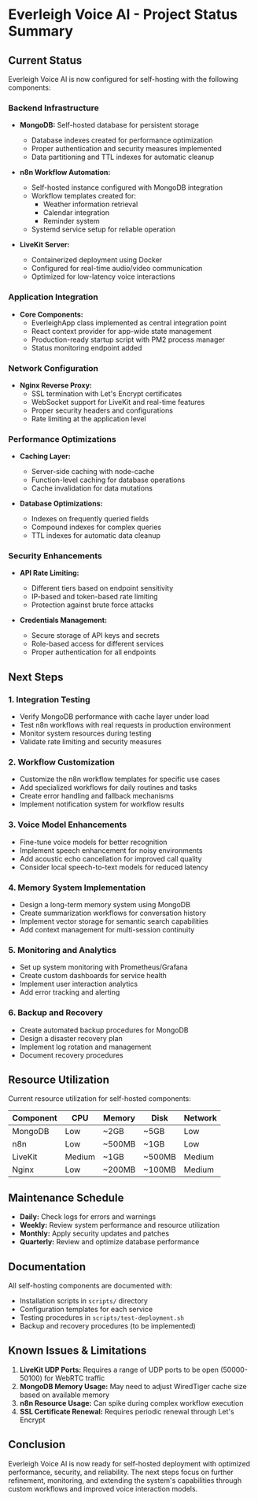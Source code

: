 # Everleigh Voice AI - Project Status Summary

## Current Status

Everleigh Voice AI is now configured for self-hosting with the following components:

### Backend Infrastructure

- **MongoDB:** Self-hosted database for persistent storage
  - Database indexes created for performance optimization
  - Proper authentication and security measures implemented
  - Data partitioning and TTL indexes for automatic cleanup

- **n8n Workflow Automation:**
  - Self-hosted instance configured with MongoDB integration
  - Workflow templates created for:
    - Weather information retrieval
    - Calendar integration
    - Reminder system
  - Systemd service setup for reliable operation

- **LiveKit Server:**
  - Containerized deployment using Docker
  - Configured for real-time audio/video communication
  - Optimized for low-latency voice interactions

### Application Integration

- **Core Components:**
  - EverleighApp class implemented as central integration point
  - React context provider for app-wide state management
  - Production-ready startup script with PM2 process manager
  - Status monitoring endpoint added

### Network Configuration

- **Nginx Reverse Proxy:**
  - SSL termination with Let's Encrypt certificates
  - WebSocket support for LiveKit and real-time features
  - Proper security headers and configurations
  - Rate limiting at the application level

### Performance Optimizations

- **Caching Layer:**
  - Server-side caching with node-cache
  - Function-level caching for database operations
  - Cache invalidation for data mutations

- **Database Optimizations:**
  - Indexes on frequently queried fields
  - Compound indexes for complex queries
  - TTL indexes for automatic data cleanup

### Security Enhancements

- **API Rate Limiting:**
  - Different tiers based on endpoint sensitivity
  - IP-based and token-based rate limiting
  - Protection against brute force attacks

- **Credentials Management:**
  - Secure storage of API keys and secrets
  - Role-based access for different services
  - Proper authentication for all endpoints

## Next Steps

### 1. Integration Testing

- Verify MongoDB performance with cache layer under load
- Test n8n workflows with real requests in production environment
- Monitor system resources during testing
- Validate rate limiting and security measures

### 2. Workflow Customization

- Customize the n8n workflow templates for specific use cases
- Add specialized workflows for daily routines and tasks
- Create error handling and fallback mechanisms
- Implement notification system for workflow results

### 3. Voice Model Enhancements

- Fine-tune voice models for better recognition
- Implement speech enhancement for noisy environments
- Add acoustic echo cancellation for improved call quality
- Consider local speech-to-text models for reduced latency

### 4. Memory System Implementation

- Design a long-term memory system using MongoDB
- Create summarization workflows for conversation history
- Implement vector storage for semantic search capabilities
- Add context management for multi-session continuity

### 5. Monitoring and Analytics

- Set up system monitoring with Prometheus/Grafana
- Create custom dashboards for service health
- Implement user interaction analytics
- Add error tracking and alerting

### 6. Backup and Recovery

- Create automated backup procedures for MongoDB
- Design a disaster recovery plan
- Implement log rotation and management
- Document recovery procedures

## Resource Utilization

Current resource utilization for self-hosted components:

| Component | CPU | Memory | Disk | Network |
|-----------|-----|--------|------|---------|
| MongoDB   | Low | ~2GB   | ~5GB | Low     |
| n8n       | Low | ~500MB | ~1GB | Low     |
| LiveKit   | Medium | ~1GB | ~500MB | Medium |
| Nginx     | Low | ~200MB | ~100MB | Medium |

## Maintenance Schedule

- **Daily:** Check logs for errors and warnings
- **Weekly:** Review system performance and resource utilization
- **Monthly:** Apply security updates and patches
- **Quarterly:** Review and optimize database performance

## Documentation

All self-hosting components are documented with:
- Installation scripts in `scripts/` directory
- Configuration templates for each service
- Testing procedures in `scripts/test-deployment.sh`
- Backup and recovery procedures (to be implemented)

## Known Issues & Limitations

1. **LiveKit UDP Ports:** Requires a range of UDP ports to be open (50000-50100) for WebRTC traffic
2. **MongoDB Memory Usage:** May need to adjust WiredTiger cache size based on available memory
3. **n8n Resource Usage:** Can spike during complex workflow execution
4. **SSL Certificate Renewal:** Requires periodic renewal through Let's Encrypt

## Conclusion

Everleigh Voice AI is now ready for self-hosted deployment with optimized performance, security, and reliability. The next steps focus on further refinement, monitoring, and extending the system's capabilities through custom workflows and improved voice interaction models. 
